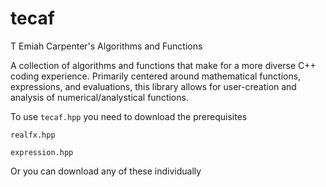 # tecaf

T Emiah Carpenter's Algorithms and Functions

A collection of algorithms and functions that make for a more diverse C++ coding experience. Primarily centered around mathematical functions, expressions, and evaluations, this library allows for user-creation and analysis of numerical/analystical functions.

To use `tecaf.hpp` you need to download the prerequisites

	realfx.hpp
	
 	expression.hpp
Or you can download any of these individually

